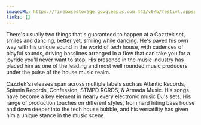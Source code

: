 ```yaml
---
imageURL: https://firebasestorage.googleapis.com:443/v0/b/festivl.appspot.com/o/userContent%2F7221ECB8-045A-47A0-B44A-D2046BB17D8C.png?alt=media&token=691c82bd-d8f9-485e-a58e-07994dfb308e
links: []
---
```

There's usually two things that's guaranteed to happen at a Cazztek set, smiles
and dancing, better yet, smiling while dancing. He's paved his own way with his
unique sound in the world of tech house, with cadences of playful sounds, driving basslines arranged in a flow that can take you for a joyride you'll never want to stop. His presence in the music industry has placed him as one of the leading and most well rounded music producers under the pulse of the house music realm.

Cazztek's releases span across multiple labels such as Atlantic Records, Spinnin Records, Confession, STMPD RCRDS, & Armada Music. His songs have become a key element in nearly every electronic music DJ's sets. His range of production touches on different styles, from hard hiting bass house and down deeper into the tech house bubble, and his versatility has given him a unique stance in the music scene.